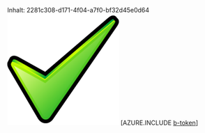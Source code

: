 Inhalt: 2281c308-d171-4f04-a7f0-bf32d45e0d64![Bild](842931a9-9f07-441c-87d3-74f66e13dae7.png)
[AZURE.INCLUDE [b-token](bb18847b-44c2-459a-ac41-1f4608953d28.md)]
